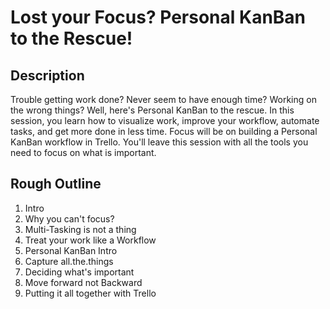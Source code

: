 # Lost your Focus? Personal KanBan to the Rescue!

## Description

Trouble getting work done? Never seem to have enough time? Working on the wrong things? Well, here's Personal KanBan to the rescue. In this session, you learn how to visualize work, improve your workflow, automate tasks, and get more done in less time. Focus will be on building a Personal KanBan workflow in Trello. You'll leave this session with all the tools you need to focus on what is important.

## Rough Outline

1. Intro
2. Why you can't focus?
3. Multi-Tasking is not a thing
4. Treat your work like a Workflow
5. Personal KanBan Intro
6. Capture all.the.things
7. Deciding what's important
8. Move forward not Backward
9. Putting it all together with Trello

